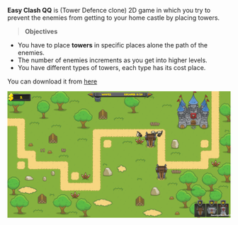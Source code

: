 **Easy Clash QQ** is (Tower Defence clone) 2D game in which you try to prevent the enemies from getting to your home castle by placing towers.
>**Objectives**
* You have to place **towers** in specific places alone the path of the enemies.
* The number of enemies increments as you get into higher levels.
* You have different types of towers, each type has its cost place.

You can download it from [here](https://drive.google.com/open?id=1_ah7AWXLS1m1bGJBL2dk2iqqMHh1UB7Z)

![](https://github.com/MahmoudmHamza/Unity-Projects/blob/master/EasyClashQQ/Screenshots/EC2.PNG)
